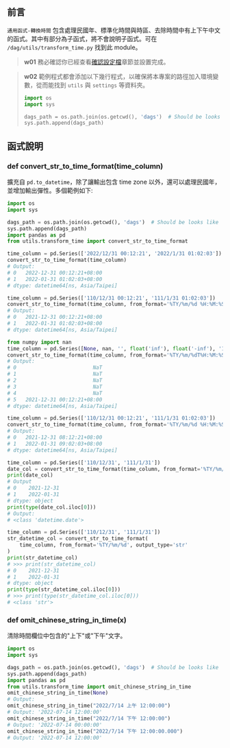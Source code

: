 ## 前言

`通用函式-轉換時間` 包含處理民國年、標準化時間與時區、去除時間中有上下午中文的函式。其中有部分為子函式，將不會說明子函式。可在 `/dag/utils/transform_time.py` 找到此 module。

> **w01**
> 務必確認你已經查看[確認設定檔](/data-end/dag-config)章節並設置完成。

> **w02**
> 範例程式都會添加以下幾行程式，以確保將本專案的路徑加入環境變數，從而能找到 `utils` 與 `settings` 等資料夾。
>
> ```python
> import os
> import sys
>
> dags_path = os.path.join(os.getcwd(), 'dags')  # Should be looks like '.../dags'
> sys.path.append(dags_path)
> ```

## 函式說明

### def convert_str_to_time_format(time_column)

擴充自 `pd.to_datetime`，除了讓輸出包含 time zone 以外，還可以處理民國年，並增加輸出彈性。多個範例如下:

```python
import os
import sys

dags_path = os.path.join(os.getcwd(), 'dags')  # Should be looks like '.../dags'
sys.path.append(dags_path)
import pandas as pd
from utils.transform_time import convert_str_to_time_format

time_column = pd.Series(['2022/12/31 00:12:21', '2022/1/31 01:02:03'])
convert_str_to_time_format(time_column)
# Output:
# 0   2022-12-31 00:12:21+08:00
# 1   2022-01-31 01:02:03+08:00
# dtype: datetime64[ns, Asia/Taipei]

time_column = pd.Series(['110/12/31 00:12:21', '111/1/31 01:02:03'])
convert_str_to_time_format(time_column, from_format='%TY/%m/%d %H:%M:%S')
# Output:
# 0   2021-12-31 00:12:21+08:00
# 1   2022-01-31 01:02:03+08:00
# dtype: datetime64[ns, Asia/Taipei]

from numpy import nan
time_column = pd.Series([None, nan, '', float('inf'), float('-inf'), '110/12/31T00:12:21'])
convert_str_to_time_format(time_column, from_format='%TY/%m/%dT%H:%M:%S')
# Output:
# 0                         NaT
# 1                         NaT
# 2                         NaT
# 3                         NaT
# 4                         NaT
# 5   2021-12-31 00:12:21+08:00
# dtype: datetime64[ns, Asia/Taipei]

time_column = pd.Series(['110/12/31 00:12:21', '111/1/31 01:02:03'])
convert_str_to_time_format(time_column, from_format='%TY/%m/%d %H:%M:%S', is_from_utc=True)
# Output:
# 0   2021-12-31 08:12:21+08:00
# 1   2022-01-31 09:02:03+08:00
# dtype: datetime64[ns, Asia/Taipei]

time_column = pd.Series(['110/12/31', '111/1/31'])
date_col = convert_str_to_time_format(time_column, from_format='%TY/%m/%d', output_level='date')
print(date_col)
# Output
# 0    2021-12-31
# 1    2022-01-31
# dtype: object
print(type(date_col.iloc[0]))
# Output:
# <class 'datetime.date'>

time_column = pd.Series(['110/12/31', '111/1/31'])
str_datetime_col = convert_str_to_time_format(
    time_column, from_format='%TY/%m/%d', output_type='str'
)
print(str_datetime_col)
# >>> print(str_datetime_col)
# 0    2021-12-31
# 1    2022-01-31
# dtype: object
print(type(str_datetime_col.iloc[0]))
# >>> print(type(str_datetime_col.iloc[0]))
# <class 'str'>
```

### def omit_chinese_string_in_time(x)

清除時間欄位中包含的"上下"或"下午"文字。

```python
import os
import sys

dags_path = os.path.join(os.getcwd(), 'dags')  # Should be looks like '.../dags'
sys.path.append(dags_path)
import pandas as pd
from utils.transform_time import omit_chinese_string_in_time
omit_chinese_string_in_time(None)
# Output:
omit_chinese_string_in_time("2022/7/14 上午 12:00:00")
# Output: '2022-07-14 12:00:00'
omit_chinese_string_in_time("2022/7/14 下午 12:00:00")
# Output: '2022-07-14 00:00:00'
omit_chinese_string_in_time("2022/7/14 下午 12:00:00.000")
# Output: '2022-07-14 12:00:00'
```

